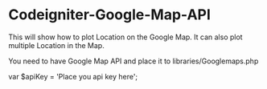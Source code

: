 # Codeigniter-Google-Map-API
This will show how to plot Location on the Google Map. It can also plot multiple Location in the Map. 


You need to have Google Map API and place it to libraries/Googlemaps.php 

var $apiKey						= 'Place you api key here'; 
